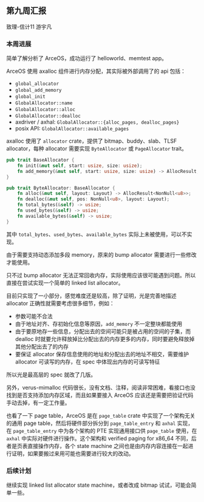 ## 第九周汇报

致理-信计11 游宇凡

### 本周进展

简单了解分析了 ArceOS，成功运行了 helloworld、memtest app。

ArceOS 使用 axalloc 组件进行内存分配，其实际被外部调用了的 api 包括：

-   `global_allocator`
-   `global_add_memory`
-   `global_init`
-   `GlobalAllocator::name`
-   `GlobalAllocator::alloc`
-   `GlobalAllocator::dealloc`
-   axdriver / axhal: `GlobalAllocator::{alloc_pages, dealloc_pages}`
-   posix API: `GlobalAllocator::available_pages`

axalloc 使用了 `allocator` crate，提供了 bitmap、buddy、slab、TLSF allocator，每种 allocator 需要实现 `ByteAllocator` 或 `PageAllocator` trait。

```rust
pub trait BaseAllocator {
    fn init(&mut self, start: usize, size: usize);
    fn add_memory(&mut self, start: usize, size: usize) -> AllocResult;
}

pub trait ByteAllocator: BaseAllocator {
    fn alloc(&mut self, layout: Layout) -> AllocResult<NonNull<u8>>;
    fn dealloc(&mut self, pos: NonNull<u8>, layout: Layout);
    fn total_bytes(&self) -> usize;
    fn used_bytes(&self) -> usize;
    fn available_bytes(&self) -> usize;
}
```

其中 `total_bytes`、`used_bytes`、`available_bytes` 实际上未被使用，可以不实现。

由于需要支持动态添加多段 memory，原来的 bump allocator 需要进行一些修改才能使用。

只不过 bump allocator 无法正常回收内存，实际使用应该很可能遇到问题。所以直接在尝试实现一个简单的 linked list allocator。

目前只实现了一小部分，感觉难度还是较高，除了证明，光是完善地描述 allocator 正确性就需要考虑很多细节，例如：

-   参数可能不合法
-   由于地址对齐、存初始化信息等原因，`add_memory` 不一定整块都能使用
-   由于要原地存一些信息，分配出去的空间可能只是被占用的空间的子集，而 dealloc 时就要允许释放掉比分配出去的内存更多的内存，同时要避免释放掉其他分配出去了的内存
-   要保证 allocator 保存信息使用的地址和分配出去的地址不相交，需要维护 allocator 可读写的内存，在 spec 中体现出内存的可读写特征

所以光是最高层的 spec 就改了几版。

另外，verus-mimalloc 代码很长，没有文档、注释，阅读非常困难，看接口也没找到是否支持添加内存区域，而且如果要接入 ArceOS 应该还是需要把验证代码手动去掉，有一定工作量。

也看了一下 page table，ArceOS 是在 `page_table` crate 中实现了一个架构无关的通用 page table，然后将硬件部分拆分到 `page_table_entry` 和 `axhal` 实现，在 `page_table_entry` 中为各个架构的 PTE 实现通用接口供 `page_table` 使用，在 `axhal` 中实际对硬件进行操作。这个架构和 verified paging for x86_64 不同，后者是页表直接操作内存，各个 state machine 之间也是由内存内容连接在一起进行证明，如果要搬过来用可能也需要进行较大的改动。

### 后续计划

继续实现 linked list allocator state machine，或者改成 bitmap 试试，可能会简单一些。
